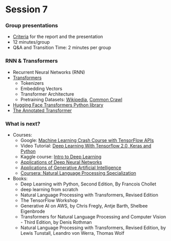 # Session 7

### Group presentations

- [Criteria](https://github.com/ML-2024/week4/blob/main/material/group-project.md) for the report and the presentation
- 12 minutes/group 
- Q&A and Transition Time: 2 minutes per group

### RNN & Transformers

- Recurrent Neural Networks (RNN)
- [Transformers](./material/transformers.md)
  - Tokenizers
  - Embedding Vectors
  - Transformer Architecture
  - Pretraining Datasets: [Wikipedia](https://en.wikipedia.org/wiki/Wikipedia:Database_download), [Common Crawl](https://registry.opendata.aws/commoncrawl/)
- [Hugging Face Transformers Python library](https://huggingface.co/docs/transformers/index) 
- [The Annotated Transformer](https://nlp.seas.harvard.edu/annotated-transformer/)


### What is next?

- Courses:
  - Google: [Machine Learning Crash Course with TensorFlow APIs](https://developers.google.com/machine-learning/crash-course)
  - Video Tutorial: [Deep Learning With Tensorflow 2.0, Keras and Python](https://www.youtube.com/playlist?list=PLeo1K3hjS3uu7CxAacxVndI4bE_o3BDtO)
  - Kaggle course: [Intro to Deep Learning](https://www.kaggle.com/learn/intro-to-deep-learning)
  - [Applications of Deep Neural Networks](https://github.com/jeffheaton/t81_558_deep_learning)
  - [Applications of Generative Artificial Intelligence](https://github.com/jeffheaton/app_generative_ai)
  - [Coursera: Natural Language Processing Specialization](https://www.coursera.org/specializations/natural-language-processing)
- Books:
  - Deep Learning with Python, Second Edition, By Francois Chollet
  - deep learning from scratch
  - Natural Language Processing with Transformers, Revised Edition
  - The TensorFlow Workshop
  - Generative AI on AWS, by Chris Fregly, Antje Barth, Shelbee Eigenbrode
  - Transformers for Natural Language Processing and Computer Vision - Third Edition, by Denis Rothman
  - Natural Language Processing with Transformers, Revised Edition, by Lewis Tunstall, Leandro von Werra, Thomas Wolf

